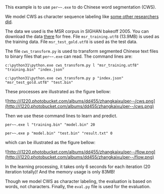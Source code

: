 This example is to use `per~~.exe` to do Chinese word segmentation (CWS).

We model CWS as character sequence labeling like [some other researchers did](http://nlp.csai.tsinghua.edu.cn/~zkx/cws/bib.html).

The data we used is the MSR corpus in SIGHAN bakeoff 2005. You can download the data [there](http://www.sighan.org/bakeoff2005/) for free. File `msr_training.utf8` (13.9MB) is used as the training data. File `msr_test_gold.utf8` is used as the test data.

The file `cws_transform.py` is used to transform segmented Chinese text files to binary files that `per~~.exe` can read. The command lines are:

```
c:\python31\python.exe cws_transform.py l "msr_training.utf8" "training.bin" "index.json"

c:\python31\python.exe cws_transform.py p "index.json" "msr_test_gold.utf8" "test.bin"
```

These processes are illustrated as the figure bellow:

![http://i1220.photobucket.com/albums/dd455/zhangkaixu/per--/cws.png](http://i1220.photobucket.com/albums/dd455/zhangkaixu/per--/cws.png)

Then we use these command lines to learn and predict.

```
per~~.exe l "training.bin" "model.bin" 20

per~~.exe p "model.bin" "test.bin" "result.txt" 0
```
which can be illustrated as the figure bellow:

![http://i1220.photobucket.com/albums/dd455/zhangkaixu/per--/flow.png](http://i1220.photobucket.com/albums/dd455/zhangkaixu/per--/flow.png)

In the learning processing, it takes only 6 seconds for each iteration (20 iteration totally)! And the memory usage is only 83MB!

Though we model CWS as character labeling, the evaluation is based on words, not characters. Finally, the `eval.py` file is used for the evaluation.